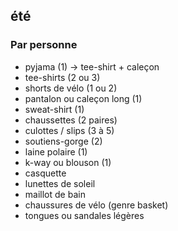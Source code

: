 ## été
### Par personne
 - pyjama (1) -> tee-shirt + caleçon
 - tee-shirts (2 ou 3) 
 - shorts de vélo (1 ou 2) 
 - pantalon ou caleçon long (1) 
 - sweat-shirt (1) 
 - chaussettes (2 paires) 
 - culottes / slips (3 à 5) 
 - soutiens-gorge (2) 
 - laine polaire (1) 
 - k-way ou blouson (1) 
 - casquette 
 - lunettes de soleil 
 - maillot de bain 
 - chaussures de vélo (genre basket)
 - tongues ou sandales légères 

